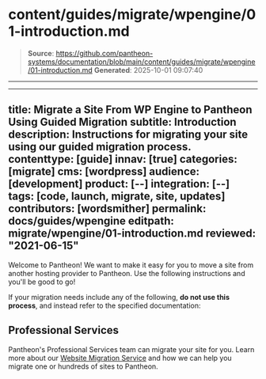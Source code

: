 # content/guides/migrate/wpengine/01-introduction.md

> **Source**: https://github.com/pantheon-systems/documentation/blob/main/content/guides/migrate/wpengine/01-introduction.md
> **Generated**: 2025-10-01 09:07:40

---

---
title: Migrate a Site From WP Engine to Pantheon Using Guided Migration
subtitle: Introduction
description: Instructions for migrating your site using our guided migration process.
contenttype: [guide]
innav: [true]
categories: [migrate]
cms: [wordpress]
audience: [development]
product: [--]
integration: [--]
tags: [code, launch, migrate, site, updates]
contributors: [wordsmither]
permalink: docs/guides/wpengine
editpath: migrate/wpengine/01-introduction.md
reviewed: "2021-06-15"
---

Welcome to Pantheon! We want to make it easy for you to move a site from another hosting provider to Pantheon. Use the following instructions and you'll be good to go!

<Alert title="Warning" type="danger" >

If your migration needs include any of the following, **do not use this process**, and instead refer to the specified documentation:

<Partial file="migrate/manual-when-all.md" />
<Partial file="migrate/manual-when-wordpress.md" />

</Alert>

## Professional Services

Pantheon's Professional Services team can migrate your site for you. Learn more about our [Website Migration Service](https://pantheon.io/professional-services/website-migrations?docs) and how we can help you migrate one or hundreds of sites to Pantheon.


